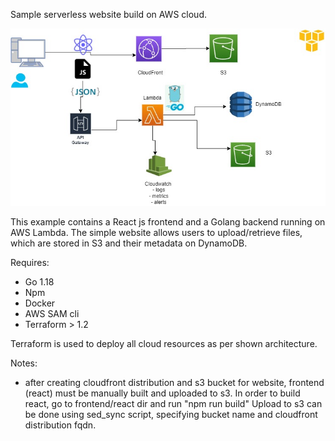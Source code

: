 Sample serverless website build on AWS cloud.

![Alt text](docs/sampleapp.jpg?raw=true "Architecture")

This example contains a React js frontend and a Golang backend running on AWS Lambda.
The simple website allows users to upload/retrieve files, which are stored in S3 and their metadata on DynamoDB.

Requires:
- Go 1.18
- Npm
- Docker
- AWS SAM cli
- Terraform > 1.2

Terraform is used to deploy all cloud resources as per shown architecture.

Notes:
- after creating cloudfront distribution and s3 bucket for website, frontend (react) must be manually built and uploaded to s3.
    In order to build react, go to frontend/react dir and run "npm run build"
    Upload to s3 can be done using sed_sync script, specifying bucket name and cloudfront distribution fqdn.